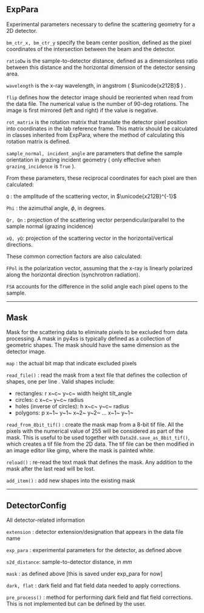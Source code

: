 #

## ExpPara

  Experimental parameters necessary to define the scattering geometry for 
  a 2D detector. 

  `bm_ctr_x, bm_ctr_y`  specify the beam center position, defined as the pixel coordinates 
  of the intersection between the beam and the detector.

  `ratioDw` is the sample-to-detector distance, defined as a dimensionless ratio between 
  this distance and the horizontal dimension of the detector sensing area.

  `wavelength` is the x-ray wavelength, in angstrom ( $\unicode{x212B}$ ) .

  `flip` defines how the detector image should be reoriented when read from the data file.
  The numerical value is the number of 90-deg rotations. The image is first mirrored 
  (left and right) if the value is negative. 

  `rot_matrix` is the rotation matrix that translate the detector pixel position into 
  coordinates in the lab reference frame. This matrix should be calculated in classes 
  inherited from ExpPara, where the method of calculating this rotation matrix is defined.

  `sample_normal, incident_angle` are parameters that define the sample orientation in grazing 
  incident geometry ( only effective when `grazing_incidence` is `True` ). 

  From these parameters, these reciprocal coordinates for each pixel are then calculated:

  `Q` : the amplitude of the scattering vector, in $\unicode{x212B}^{-1}$

  `Phi` : the azimuthal angle, $\phi$, in degrees.

  `Qr, Qn` : projection of the scattering vector perpendicular/parallel to the sample
  normal (grazing incidence)

  `xQ, yQ`: projection of the scattering vector in the horizontal/vertical directions.

  These common correction factors are also calculated:

  `FPol` is the polarization vector, assuming that the x-ray is linearly polarized along
  the horizontal direction (synchrotron radiation).

  `FSA`  accounts for the difference in the solid angle each pixel opens to the sample.

---------------

## Mask
  Mask for the scattering data to eliminate pixels to be excluded from data 
  processing. A mask in py4xs is typically defined as a collection of geometric
  shapes. The mask should have the same dimension as the detector image.

  ``map`` : the actual bit map that indicate excluded pixels

  ``read_file()`` : read the mask from a text file that defines the collection
  of shapes, one per line . Valid shapes include:
  
  * rectangles: r x~c~ y~c~ width height tilt_angle
  * circles:  c x~c~ y~c~ radius
  * holes (inverse of circles):   h x~c~ y~c~ radius
  * polygons: p x~1~ y~1~ x~2~ y~2~ ... x~1~ y~1~

  ``read_from_8bit_tif()`` : create the mask map from a 8-bit tif file. All the pixels 
  with the numerical value of 255 will be considered as part of the mask. This is useful 
  to be used together with ``Data2d.save_as_8bit_tif()``, which creates a tif file from 
  the 2D data. The tif file can be then modified in an image editor like gimp, where 
  the mask is painted white.

  ``reload()`` : re-read the text mask that defines the mask. Any addition to the 
  mask after the last read will be lost.

  ``add_item()`` : add new shapes into the existing mask

---------------

## DetectorConfig
  All detector-related information

  ``extension`` : detector extension/designation that appears in the data file name

  ``exp_para`` : experimental parameters for the detector, as defined above

  ``s2d_distance``: sample-to-detector distance, in $mm$ 

  ``mask`` : as defined above [this is saved under exp_para for now]

  ``dark, flat`` : dark field and flat field data needed to apply corrections.

  ``pre_process()`` : method for performing dark field and flat field corrections. This is not implemented but 
  can be defined by the user.

